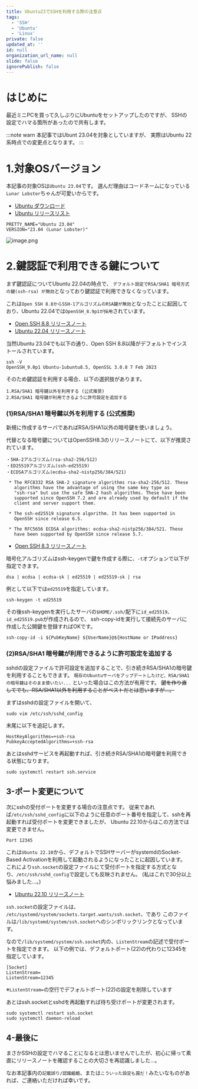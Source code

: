 ```yaml
---
title: Ubuntu23でSSHを利用する際の注意点
tags:
  - 'SSH'
  - 'Ubuntu'
  - 'Linux'
private: false
updated_at: ''
id: null
organization_url_name: null
slide: false
ignorePublish: false
---
```


# はじめに
<!-- 発端や概要を記載 -->
最近ミニPCを買って久しぶりにUbuntuをセットアップしたのですが、
SSHの設定でハマる箇所があったので共有します。

:::note warn
本記事ではUbunt 23.04を対象としていますが、
実際はUbuntu 22系時点での変更点となります。
:::


<!-- 各チャプター -->
<a id="#Chapter1"></a>

# 1.対象OSバージョン
本記事の対象OSは`Ubuntu 23.04`です。
選んだ理由はコードネームになっている`Lunar Lobster`ちゃんが可愛いからです。

* [Ubuntu ダウンロード](https://jp.ubuntu.com/download)
* [Ubuntu リリースリスト](https://wiki.ubuntu.com/Releases)

```text:/etc/os-release 抜粋
PRETTY_NAME="Ubuntu 23.04"
VERSION="23.04 (Lunar Lobster)"
```
![image.png](https://qiita-image-store.s3.ap-northeast-1.amazonaws.com/0/3491064/50cde5db-ad29-6370-d79d-cc97cfc3970e.png)

<a id="#Chapter2"></a>

# 2.鍵認証で利用できる鍵について
まず鍵認証についてUbuntu 22.04の時点で、
`デフォルト設定でRSA/SHA1 暗号方式の鍵(ssh-rsa) が無効`となっており鍵認証で利用できなくなっています。

これは`Open SSH 8.8からSSH-1アルゴリズムのRSA鍵が無効`となったことに起因しており、Ubuntu 22.04では`OpenSSH_8.9p1が採用`されています。

* [Open SSH 8.8  リリースノート](https://www.openssh.com/txt/release-8.8)
* [Ubuntu 22.04 リリースノート](https://discourse.ubuntu.com/t/jammy-jellyfish-release-notes/24668)

当然Ubuntu 23.04でも以下の通り、Open SSH 8.8以降がデフォルトでインストールされています。
```text: Ubuntu 23.04のOpenSSHバージョン
ssh -V
OpenSSH_9.0p1 Ubuntu-1ubuntu8.5, OpenSSL 3.0.8 7 Feb 2023
```

そのため鍵認証を利用する場合、以下の選択肢があります。
```
1.RSA/SHA1 暗号鍵以外を利用する (公式推奨)
2.RSA/SHA1 暗号鍵が利用できるように許可設定を追加する
```

### (1)RSA/SHA1 暗号鍵以外を利用する (公式推奨)

新規に作成するサーバであればRSA/SHA1以外の暗号鍵を使いましょう。

代替となる暗号鍵についてはOpenSSH8.3のリリースノートにて、以下が推奨されています。

```text:推奨されている暗号鍵 (暗号化アルゴリズム)
・SHA-2アルゴリズム(rsa-sha2-256/512)
・ED25519アルゴリズム(ssh-ed25519)
・ECDSAアルゴリズム(ecdsa-sha2-nistp256/384/521)
```
```text:Open SSH 8.3  リリースノート抜粋
 * The RFC8332 RSA SHA-2 signature algorithms rsa-sha2-256/512. These
   algorithms have the advantage of using the same key type as
   "ssh-rsa" but use the safe SHA-2 hash algorithms. These have been
   supported since OpenSSH 7.2 and are already used by default if the
   client and server support them.

 * The ssh-ed25519 signature algorithm. It has been supported in
   OpenSSH since release 6.5.

 * The RFC5656 ECDSA algorithms: ecdsa-sha2-nistp256/384/521. These
   have been supported by OpenSSH since release 5.7.
```
* [Open SSH 8.3  リリースノート](https://www.openssh.com/txt/release-8.3)


暗号化アルゴリズムはssh-keygenで鍵を作成する際に、`-t`オプションで以下が指定できます。
```text:指定できる暗号化アルゴリズム
dsa | ecdsa | ecdsa-sk | ed25519 | ed25519-sk | rsa
```

例として以下では`ed25519`を指定しています。

```text:鍵作成 コマンド例
ssh-keygen -t ed25519
```

その後ssh-keygenを実行したサーバの`$HOME/.ssh/`配下に`id_ed25519`、`id_ed25519.pub`が作成されるので、
ssh-copy-idを実行して接続先のサーバに作成した公開鍵を登録すればOKです。
```text:公開鍵登録 コマンド例
ssh-copy-id -i ${PubKeyName} ${UserName}@${HostName or IPaddress}
```

### (2)RSA/SHA1 暗号鍵が利用できるように許可設定を追加する

sshdの設定ファイルで許可設定を追加することで、引き続きRSA/SHA1の暗号鍵を利用することもできます。
`既存のUbuntuサーバをアップデートしたけど、RSA/SHA1の暗号鍵はそのまま使いたい...`
といった場合はこの方法が有用です。
~~鍵を作り直してでも、RSA/SHA1以外を利用することがベストだとは思いますが...。~~

まずはsshdの設定ファイルを開いて、
```text:sshd設定ファイル
sudo vim /etc/ssh/sshd_config
```
末尾に以下を追記します。
```text:追記内容
HostKeyAlgorithms=+ssh-rsa
PubkeyAcceptedAlgorithms=+ssh-rsa
```

あとはsshdサービスを再起動すれば、引き続きRSA/SHA1の暗号鍵を利用できる状態になります。
```text:sshdの再起動
sudo systemctl restart ssh.service
```

<a id="#Chapter3"></a>

## 3-ポート変更について

次にsshの受付ポートを変更する場合の注意点です。
従来であれば`/etc/ssh/sshd_config`に以下のように任意のポート番号を指定して、sshを再起動すれば受付ポートを変更できましたが、
Ubuntu 22.10からはこの方法では変更できません。
```text:従来のポート設定方法 (/etc/ssh/sshd_config)
Port 12345
```

これは`Ubuntu 22.10`から、デフォルトでSSHサーバーがsystemdのSocket-Based Activationを利用して起動されるようになったことに起因しています。
これにより`ssh.socket`の設定ファイルにて受付ポートを指定する方式となり、`/etc/ssh/sshd_config`で設定しても反映されません。
(私はこれで30分以上悩みました...。)

* [Ubuntu 22.10 リリースノート](https://discourse.ubuntu.com/t/kinetic-kudu-release-notes/27976)

`ssh.socket`の設定ファイルは、
`/etc/systemd/system/sockets.target.wants/ssh.socket`、であり
このファイルは`/lib/systemd/system/ssh.socket`へのシンボリックリンクとなっています。

なので`/lib/systemd/system/ssh.socket`内の、`ListenStream`の記述で受付ポートを指定できます。
以下の例では、デフォルトポート(22)の代わりに12345を指定しています。

```text:受付ポート指定 (/lib/systemd/system/ssh.socket)
[Socket]
ListenStream=
ListenStream=12345
```
※`ListenStream=`の空行でデフォルトポート(22)の設定を削除しています


あとはssh.socketとsshdを再起動すれば待ち受けポートが変更されます。
```text:ssh.socket再起動
sudo systemctl restart ssh.socket
sudo systemctl daemon-reload
```

<a id="#Chapter4"></a>

## 4-最後に
まさかSSHの設定でハマることになるとは思いませんでしたが、初心に帰って素直にリリースノートを確認することの大切さを再認識しました...。

なお本記事内の`記載誤り/認識齟齬`、または`こういった設定も罠だ！`みたいなものがあれば、ご連絡いただければ幸いです。
